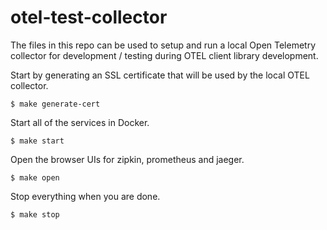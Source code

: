 # otel-test-collector

The files in this repo can be used to setup and run a local Open Telemetry collector for development / testing during
OTEL client library development.

Start by generating an SSL certificate that will be used by the local OTEL collector.

```
$ make generate-cert
```

Start all of the services in Docker.

```
$ make start
```

Open the browser UIs for zipkin, prometheus and jaeger.

```
$ make open
```

Stop everything when you are done.

```
$ make stop
```

